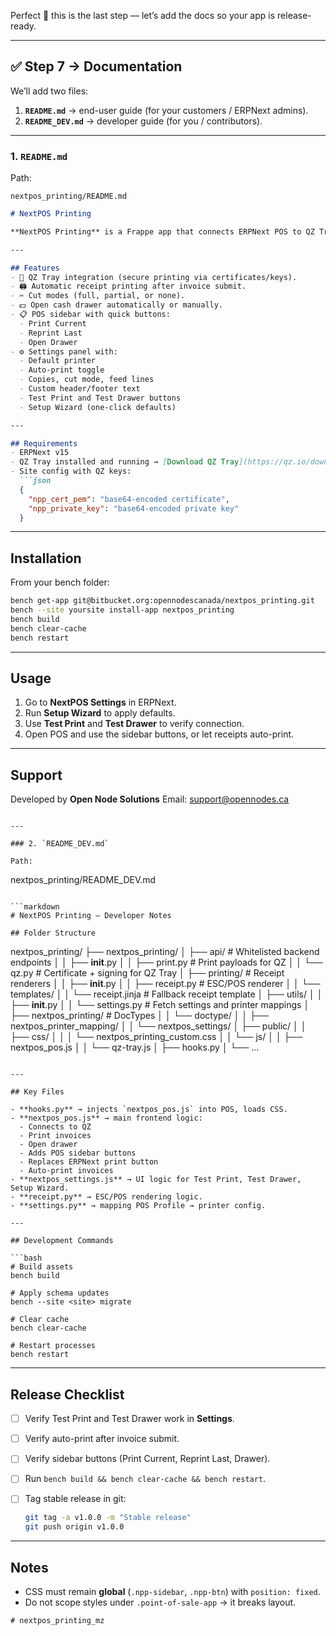 Perfect 🚀 this is the last step — let’s add the docs so your app is release-ready.

---

## ✅ Step 7 → Documentation

We’ll add two files:

1. **`README.md`** → end-user guide (for your customers / ERPNext admins).
2. **`README_DEV.md`** → developer guide (for you / contributors).

---

### 1. `README.md`

Path:

```
nextpos_printing/README.md
```

````markdown
# NextPOS Printing

**NextPOS Printing** is a Frappe app that connects ERPNext POS to QZ Tray for reliable **thermal receipt printing** and **cash drawer handling**.

---

## Features
- 🔌 QZ Tray integration (secure printing via certificates/keys).
- 🖨️ Automatic receipt printing after invoice submit.
- ✂️ Cut modes (full, partial, or none).
- 💵 Open cash drawer automatically or manually.
- 📋 POS sidebar with quick buttons:
  - Print Current
  - Reprint Last
  - Open Drawer
- ⚙️ Settings panel with:
  - Default printer
  - Auto-print toggle
  - Copies, cut mode, feed lines
  - Custom header/footer text
  - Test Print and Test Drawer buttons
  - Setup Wizard (one-click defaults)

---

## Requirements
- ERPNext v15
- QZ Tray installed and running → [Download QZ Tray](https://qz.io/download/)
- Site config with QZ keys:
  ```json
  {
    "npp_cert_pem": "base64-encoded certificate",
    "npp_private_key": "base64-encoded private key"
  }
````

---

## Installation

From your bench folder:

```bash
bench get-app git@bitbucket.org:opennodescanada/nextpos_printing.git
bench --site yoursite install-app nextpos_printing
bench build
bench clear-cache
bench restart
```

---

## Usage

1. Go to **NextPOS Settings** in ERPNext.
2. Run **Setup Wizard** to apply defaults.
3. Use **Test Print** and **Test Drawer** to verify connection.
4. Open POS and use the sidebar buttons, or let receipts auto-print.

---

## Support

Developed by **Open Node Solutions**
Email: [support@opennodes.ca](mailto:support@opennodes.ca)

```

---

### 2. `README_DEV.md`

Path:  
```

nextpos\_printing/README\_DEV.md

````

```markdown
# NextPOS Printing – Developer Notes

## Folder Structure

````

nextpos\_printing/
├── nextpos\_printing/
│   ├── api/              # Whitelisted backend endpoints
│   │   ├── **init**.py
│   │   ├── print.py      # Print payloads for QZ
│   │   └── qz.py         # Certificate + signing for QZ Tray
│   ├── printing/         # Receipt renderers
│   │   ├── **init**.py
│   │   ├── receipt.py    # ESC/POS renderer
│   │   └── templates/
│   │       └── receipt.jinja  # Fallback receipt template
│   ├── utils/
│   │   ├── **init**.py
│   │   └── settings.py   # Fetch settings and printer mappings
│   ├── nextpos\_printing/ # DocTypes
│   │   └── doctype/
│   │       ├── nextpos\_printer\_mapping/
│   │       └── nextpos\_settings/
│   ├── public/
│   │   ├── css/
│   │   │   └── nextpos\_printing\_custom.css
│   │   └── js/
│   │       ├── nextpos\_pos.js
│   │       └── qz-tray.js
│   ├── hooks.py
│   └── ...

````

---

## Key Files

- **hooks.py** → injects `nextpos_pos.js` into POS, loads CSS.  
- **nextpos_pos.js** → main frontend logic:
  - Connects to QZ
  - Print invoices
  - Open drawer
  - Adds POS sidebar buttons
  - Replaces ERPNext print button
  - Auto-print invoices  
- **nextpos_settings.js** → UI logic for Test Print, Test Drawer, Setup Wizard.  
- **receipt.py** → ESC/POS rendering logic.  
- **settings.py** → mapping POS Profile → printer config.  

---

## Development Commands

```bash
# Build assets
bench build

# Apply schema updates
bench --site <site> migrate

# Clear cache
bench clear-cache

# Restart processes
bench restart
````

---

## Release Checklist

* [ ] Verify Test Print and Test Drawer work in **Settings**.
* [ ] Verify auto-print after invoice submit.
* [ ] Verify sidebar buttons (Print Current, Reprint Last, Drawer).
* [ ] Run `bench build && bench clear-cache && bench restart`.
* [ ] Tag stable release in git:

  ```bash
  git tag -a v1.0.0 -m "Stable release"
  git push origin v1.0.0
  ```

---

## Notes

* CSS must remain **global** (`.npp-sidebar`, `.npp-btn`) with `position: fixed`.
* Do not scope styles under `.point-of-sale-app` → it breaks layout.

```# nextpos_printing_mz
# nextpos_printing_mz
